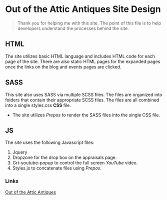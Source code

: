 # Out of the Attic Antiques Site Design

>Thank you for helping me with this site.  The point of this file is to help developers understand the processes behind the site.

## HTML
The site utilizes basic HTML language and includes HTML code for each page of the site.  There are also static HTML pages for the expanded pages once the links on the blog and events pages are clicked.

## SASS
This site also uses SASS via multiple SCSS files.  The files are organized into folders that contain their appropriate SCSS files.  The files are all combined into a single styles.css **CSS** file.

- The site utilizes _Prepos_ to render the SASS files into the single CSS file.

## JS
The site uses the following Javascript files:

1. Jquery
2. Dropzone for the drop box on the appraisals page.
3. Grt-youtube-popup to control the full screen _YouTube_ video.
4. Styles.js to concatenate files using _Prepos_.
	

### Links
[Out of the Attic Antiques](www.ksmaxey.com/outoftheattic)